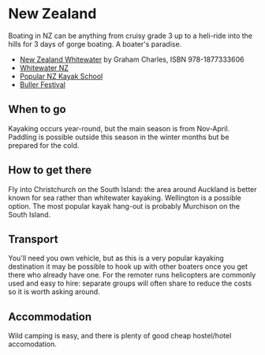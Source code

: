 New Zealand
===========

Boating in NZ can be anything from cruisy grade 3 up to a heli-ride into the hills for 3 days of gorge boating. A boater's paradise.

  * [New Zealand Whitewater](http://www.amazon.co.uk/gp/product/1877333603?ie=UTF8&tag=nextswim-21&linkCode=as2&camp=1634&creative=19450&creativeASIN=1877333603) by Graham Charles, ISBN 978-1877333606
  * [Whitewater NZ](http://rivers.org.nz/nz)
  * [Popular NZ Kayak School](http://www.nzkayakschool.com)
  * [Buller Festival](http://www.bullerfestival.co.nz)

When to go
----------

Kayaking occurs year-round, but the main season is from Nov-April. Paddling is possible outside this season in the winter months but be prepared for the cold. 

How to get there
----------------

Fly into Christchurch on the South Island: the area around Auckland is better known for sea rather than whitewater kayaking. Wellington is a possible option. The most popular kayak hang-out is probably Murchison on the South Island.

Transport
---------

You'll need you own vehicle, but as this is a very popular kayaking destination it may be possible to hook up with other boaters once you get there who already have one. For the remoter runs helicopters are commonly used and easy to hire: separate groups will often share to reduce the costs so it is worth asking around.

Accommodation
-------------

Wild camping is easy, and there is plenty of good cheap hostel/hotel accomodation.



